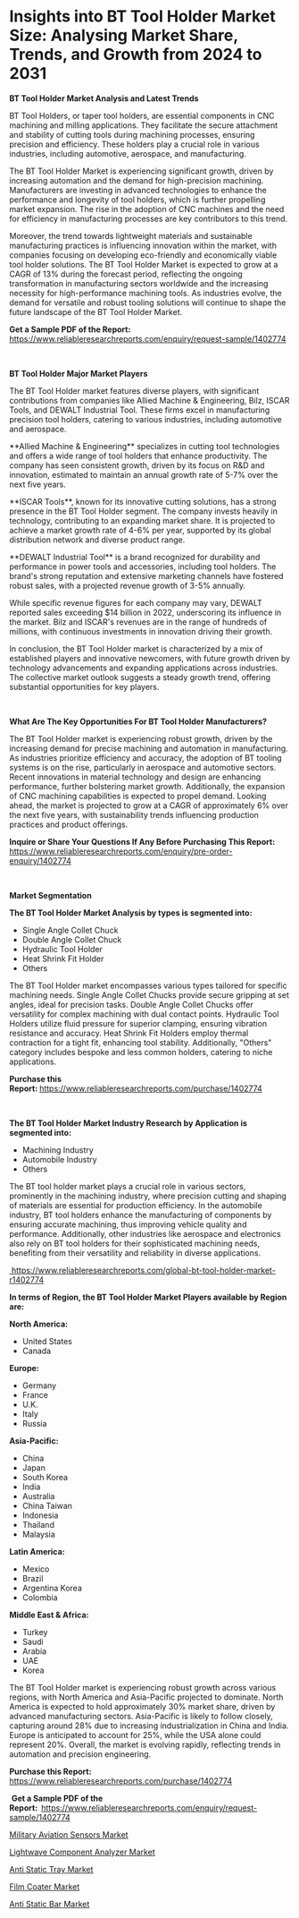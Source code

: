 <p><h1>Insights into BT Tool Holder Market Size: Analysing Market Share, Trends, and Growth from 2024 to 2031</h1></p><p><strong>BT Tool Holder Market Analysis and Latest Trends</strong></p>
<p><p>BT Tool Holders, or taper tool holders, are essential components in CNC machining and milling applications. They facilitate the secure attachment and stability of cutting tools during machining processes, ensuring precision and efficiency. These holders play a crucial role in various industries, including automotive, aerospace, and manufacturing.</p><p>The BT Tool Holder Market is experiencing significant growth, driven by increasing automation and the demand for high-precision machining. Manufacturers are investing in advanced technologies to enhance the performance and longevity of tool holders, which is further propelling market expansion. The rise in the adoption of CNC machines and the need for efficiency in manufacturing processes are key contributors to this trend.</p><p>Moreover, the trend towards lightweight materials and sustainable manufacturing practices is influencing innovation within the market, with companies focusing on developing eco-friendly and economically viable tool holder solutions. The BT Tool Holder Market is expected to grow at a CAGR of 13% during the forecast period, reflecting the ongoing transformation in manufacturing sectors worldwide and the increasing necessity for high-performance machining tools. As industries evolve, the demand for versatile and robust tooling solutions will continue to shape the future landscape of the BT Tool Holder Market.</p></p>
<p><strong>Get a Sample PDF of the Report:&nbsp;</strong> <a href="https://www.reliableresearchreports.com/enquiry/request-sample/1402774?utm_campaign=9&utm_medium=2&utm_source=Github&utm_content=ia&utm_term=23102024&utm_id=bt-tool-holder">https://www.reliableresearchreports.com/enquiry/request-sample/1402774</a></p>
<p>&nbsp;</p>
<p><strong>BT Tool Holder Major Market Players</strong></p>
<p><p>The BT Tool Holder market features diverse players, with significant contributions from companies like Allied Machine & Engineering, Bilz, ISCAR Tools, and DEWALT Industrial Tool. These firms excel in manufacturing precision tool holders, catering to various industries, including automotive and aerospace.</p><p>**Allied Machine & Engineering** specializes in cutting tool technologies and offers a wide range of tool holders that enhance productivity. The company has seen consistent growth, driven by its focus on R&D and innovation, estimated to maintain an annual growth rate of 5-7% over the next five years.</p><p>**ISCAR Tools**, known for its innovative cutting solutions, has a strong presence in the BT Tool Holder segment. The company invests heavily in technology, contributing to an expanding market share. It is projected to achieve a market growth rate of 4-6% per year, supported by its global distribution network and diverse product range.</p><p>**DEWALT Industrial Tool** is a brand recognized for durability and performance in power tools and accessories, including tool holders. The brand's strong reputation and extensive marketing channels have fostered robust sales, with a projected revenue growth of 3-5% annually.</p><p>While specific revenue figures for each company may vary, DEWALT reported sales exceeding $14 billion in 2022, underscoring its influence in the market. Bilz and ISCAR's revenues are in the range of hundreds of millions, with continuous investments in innovation driving their growth.</p><p>In conclusion, the BT Tool Holder market is characterized by a mix of established players and innovative newcomers, with future growth driven by technology advancements and expanding applications across industries. The collective market outlook suggests a steady growth trend, offering substantial opportunities for key players.</p></p>
<p>&nbsp;</p>
<p><strong>What Are The Key Opportunities For BT Tool Holder Manufacturers?</strong></p>
<p><p>The BT Tool Holder market is experiencing robust growth, driven by the increasing demand for precise machining and automation in manufacturing. As industries prioritize efficiency and accuracy, the adoption of BT tooling systems is on the rise, particularly in aerospace and automotive sectors. Recent innovations in material technology and design are enhancing performance, further bolstering market growth. Additionally, the expansion of CNC machining capabilities is expected to propel demand. Looking ahead, the market is projected to grow at a CAGR of approximately 6% over the next five years, with sustainability trends influencing production practices and product offerings.</p></p>
<p><strong>Inquire or Share Your Questions If Any Before Purchasing This Report:</strong> <a href="https://www.reliableresearchreports.com/enquiry/pre-order-enquiry/1402774?utm_campaign=9&utm_medium=2&utm_source=Github&utm_content=ia&utm_term=23102024&utm_id=bt-tool-holder">https://www.reliableresearchreports.com/enquiry/pre-order-enquiry/1402774</a></p>
<p>&nbsp;</p>
<p><strong>Market Segmentation</strong></p>
<p><strong>The BT Tool Holder Market Analysis by types is segmented into:</strong></p>
<p><ul><li>Single Angle Collet Chuck</li><li>Double Angle Collet Chuck</li><li>Hydraulic Tool Holder</li><li>Heat Shrink Fit Holder</li><li>Others</li></ul></p>
<p><p>The BT Tool Holder market encompasses various types tailored for specific machining needs. Single Angle Collet Chucks provide secure gripping at set angles, ideal for precision tasks. Double Angle Collet Chucks offer versatility for complex machining with dual contact points. Hydraulic Tool Holders utilize fluid pressure for superior clamping, ensuring vibration resistance and accuracy. Heat Shrink Fit Holders employ thermal contraction for a tight fit, enhancing tool stability. Additionally, "Others" category includes bespoke and less common holders, catering to niche applications.</p></p>
<p><strong>Purchase this Report:&nbsp;</strong><a href="https://www.reliableresearchreports.com/purchase/1402774?utm_campaign=9&utm_medium=2&utm_source=Github&utm_content=ia&utm_term=23102024&utm_id=bt-tool-holder">https://www.reliableresearchreports.com/purchase/1402774</a></p>
<p>&nbsp;</p>
<p><strong>The BT Tool Holder Market Industry Research by Application is segmented into:</strong></p>
<p><ul><li>Machining Industry</li><li>Automobile Industry</li><li>Others</li></ul></p>
<p><p>The BT tool holder market plays a crucial role in various sectors, prominently in the machining industry, where precision cutting and shaping of materials are essential for production efficiency. In the automobile industry, BT tool holders enhance the manufacturing of components by ensuring accurate machining, thus improving vehicle quality and performance. Additionally, other industries like aerospace and electronics also rely on BT tool holders for their sophisticated machining needs, benefiting from their versatility and reliability in diverse applications.</p></p>
<p><a href="https://www.reliableresearchreports.com/global-bt-tool-holder-market-r1402774?utm_campaign=9&utm_medium=2&utm_source=Github&utm_content=ia&utm_term=23102024&utm_id=bt-tool-holder">&nbsp;https://www.reliableresearchreports.com/global-bt-tool-holder-market-r1402774</a></p>
<p><strong>In terms of Region, the BT Tool Holder Market Players available by Region are:</strong></p>
<p>
    <p> <strong> North America: </strong>
        <ul>
            <li>United States</li>
            <li>Canada</li>
        </ul>
        </p> 
    <p> <strong> Europe: </strong>
        <ul>
            <li>Germany</li>
            <li>France</li>
            <li>U.K.</li>
            <li>Italy</li>
            <li>Russia</li>
        </ul>
        </p> 
    <p> <strong> Asia-Pacific: </strong>
        <ul>
            <li>China</li>
            <li>Japan</li>
            <li>South Korea</li>
            <li>India</li>
            <li>Australia</li>
            <li>China Taiwan</li>
            <li>Indonesia</li>
            <li>Thailand</li>
            <li>Malaysia</li>
        </ul>
        </p> 
    <p> <strong> Latin America: </strong>
        <ul>
            <li>Mexico</li>
            <li>Brazil</li>
            <li>Argentina Korea</li>
            <li>Colombia</li>
        </ul>
        </p> 
    <p> <strong> Middle East & Africa: </strong>
        <ul>
            <li>Turkey</li>
            <li>Saudi</li>
            <li>Arabia</li>
            <li>UAE</li>
            <li>Korea</li>
        </ul>
    </p>
    </p>
<p><p>The BT Tool Holder market is experiencing robust growth across various regions, with North America and Asia-Pacific projected to dominate. North America is expected to hold approximately 30% market share, driven by advanced manufacturing sectors. Asia-Pacific is likely to follow closely, capturing around 28% due to increasing industrialization in China and India. Europe is anticipated to account for 25%, while the USA alone could represent 20%. Overall, the market is evolving rapidly, reflecting trends in automation and precision engineering.</p></p>
<p><strong>Purchase this Report: </strong><a href="https://www.reliableresearchreports.com/purchase/1402774?utm_campaign=9&utm_medium=2&utm_source=Github&utm_content=ia&utm_term=23102024&utm_id=bt-tool-holder">https://www.reliableresearchreports.com/purchase/1402774</a></p>
<p>&nbsp;<strong>Get a Sample PDF of the Report:&nbsp;&nbsp;</strong><a href="https://www.reliableresearchreports.com/enquiry/request-sample/1402774?utm_campaign=9&utm_medium=2&utm_source=Github&utm_content=ia&utm_term=23102024&utm_id=bt-tool-holder">https://www.reliableresearchreports.com/enquiry/request-sample/1402774</a></p>
<p><strong></strong></p>
<p><p><a href="https://www.linkedin.com/pulse/navigating-global-military-aviation-sensors-market-landscape-lyf1f?utm_campaign=9&utm_medium=2&utm_source=Github&utm_content=ia&utm_term=23102024&utm_id=bt-tool-holder">Military Aviation Sensors Market</a></p><p><a href="https://github.com/loftinirkaakcsu/Market-Research-Report-List-1/blob/main/lightwave-component-analyzer-market.md?utm_campaign=9&utm_medium=2&utm_source=Github&utm_content=ia&utm_term=23102024&utm_id=bt-tool-holder">Lightwave Component Analyzer Market</a></p><p><a href="https://issuu.com/reportprime-2/docs/anti-static-tray-market-size-2030.p_1fb9d8056fd1e8?utm_campaign=9&utm_medium=2&utm_source=Github&utm_content=ia&utm_term=23102024&utm_id=bt-tool-holder">Anti Static Tray Market</a></p><p><a href="https://github.com/cliffxbwergin/Market-Research-Report-List-1/blob/main/film-coater-market.md?utm_campaign=9&utm_medium=2&utm_source=Github&utm_content=ia&utm_term=23102024&utm_id=bt-tool-holder">Film Coater Market</a></p><p><a href="https://issuu.com/reportprime-2/docs/anti-static-bar-market-size-2030.pp_8d851389d18de5?utm_campaign=9&utm_medium=2&utm_source=Github&utm_content=ia&utm_term=23102024&utm_id=bt-tool-holder">Anti Static Bar Market</a></p></p>